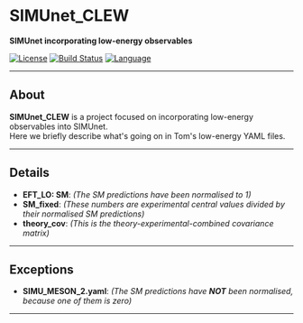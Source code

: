 # SIMUnet_CLEW

**SIMUnet incorporating low-energy observables**

[![License](https://img.shields.io/badge/license-MIT-blue.svg)](LICENSE)
[![Build Status](https://img.shields.io/github/actions/workflow/status/tomtong2015/SIMUnet_CLEW/build.yml?branch=main)](https://github.com/tomtong2015/SIMUnet_CLEW/actions)
[![Language](https://img.shields.io/github/languages/top/tomtong2015/SIMUnet_CLEW)](https://github.com/tomtong2015/SIMUnet_CLEW)

---

## About

**SIMUnet_CLEW** is a project focused on incorporating low-energy observables into SIMUnet.  
Here we briefly describe what's going on in Tom's low-energy YAML files.

---

## Details

- **EFT_LO: SM**: *(The SM predictions have been normalised to 1)*
- **SM_fixed**: *(These numbers are experimental central values divided by their normalised SM predictions)*
- **theory_cov**: *(This is the theory-experimental-combined covariance matrix)*

---

## Exceptions

- **SIMU_MESON_2.yaml**: *(The SM predictions have **NOT** been normalised, because one of them is zero)*

---
